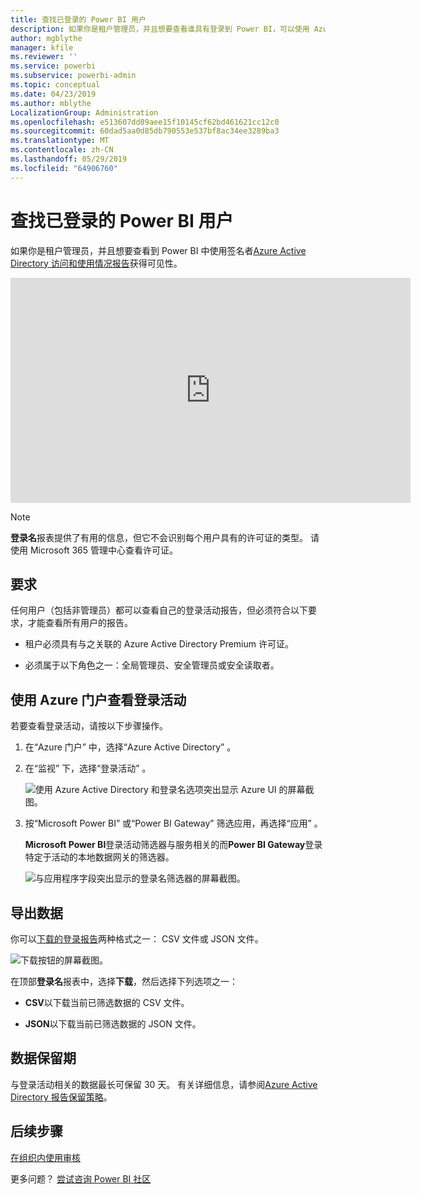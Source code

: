 ```yaml
---
title: 查找已登录的 Power BI 用户
description: 如果你是租户管理员，并且想要查看谁具有登录到 Power BI，可以使用 Azure Active Directory 访问和使用情况报告来监控。
author: mgblythe
manager: kfile
ms.reviewer: ''
ms.service: powerbi
ms.subservice: powerbi-admin
ms.topic: conceptual
ms.date: 04/23/2019
ms.author: mblythe
LocalizationGroup: Administration
ms.openlocfilehash: e513607dd89aee15f10145cf62bd461621cc12c0
ms.sourcegitcommit: 60dad5aa0d85db790553e537bf8ac34ee3289ba3
ms.translationtype: MT
ms.contentlocale: zh-CN
ms.lasthandoff: 05/29/2019
ms.locfileid: "64906760"
---
```

# <a name="find-power-bi-users-that-have-signed-in"></a>查找已登录的 Power BI 用户

如果你是租户管理员，并且想要查看到 Power BI 中使用签名者[Azure Active Directory 访问和使用情况报告](/azure/active-directory/reports-monitoring/concept-sign-ins)获得可见性。

<iframe width="640" height="360" src="https://www.youtube.com/embed/1AVgh9w9VM8?showinfo=0" frameborder="0" allowfullscreen></iframe>

> [!NOTE]
> **登录名**报表提供了有用的信息，但它不会识别每个用户具有的许可证的类型。 请使用 Microsoft 365 管理中心查看许可证。

## <a name="requirements"></a>要求

任何用户（包括非管理员）都可以查看自己的登录活动报告，但必须符合以下要求，才能查看所有用户的报告。

* 租户必须具有与之关联的 Azure Active Directory Premium 许可证。

* 必须属于以下角色之一：全局管理员、安全管理员或安全读取者。

## <a name="use-the-azure-portal-to-view-sign-ins"></a>使用 Azure 门户查看登录活动

若要查看登录活动，请按以下步骤操作。

1. 在“Azure 门户”  中，选择“Azure Active Directory”  。

1. 在“监视”  下，选择“登录活动”  。
   
    ![使用 Azure Active Directory 和登录名选项突出显示 Azure UI 的屏幕截图。](media/service-admin-access-usage/azure-portal-sign-ins.png)

1. 按“Microsoft Power BI”  或“Power BI Gateway”  筛选应用，再选择“应用”  。

    **Microsoft Power BI**登录活动筛选器与服务相关的而**Power BI Gateway**登录特定于活动的本地数据网关的筛选器。
   
    ![与应用程序字段突出显示的登录名筛选器的屏幕截图。](media/service-admin-access-usage/sign-in-filter.png)

## <a name="export-the-data"></a>导出数据

你可以[下载的登录报告](/azure/active-directory/reports-monitoring/quickstart-download-sign-in-report)两种格式之一： CSV 文件或 JSON 文件。

![下载按钮的屏幕截图。](media/service-admin-access-usage/download-sign-in-data-csv.png)

在顶部**登录名**报表中，选择**下载**，然后选择下列选项之一：

* **CSV**以下载当前已筛选数据的 CSV 文件。

* **JSON**以下载当前已筛选数据的 JSON 文件。

## <a name="data-retention"></a>数据保留期

与登录活动相关的数据最长可保留 30 天。 有关详细信息，请参阅[Azure Active Directory 报告保留策略](/azure/active-directory/reports-monitoring/reference-reports-data-retention)。

## <a name="next-steps"></a>后续步骤

[在组织内使用审核](service-admin-auditing.md)

更多问题？ [尝试咨询 Power BI 社区](https://community.powerbi.com/)